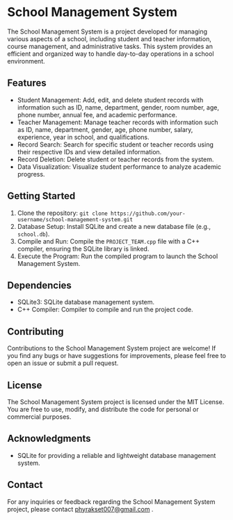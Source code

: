 # School Management System

The School Management System is a project developed for managing various aspects of a school, including student and teacher information, course management, and administrative tasks. This system provides an efficient and organized way to handle day-to-day operations in a school environment.

## Features

- Student Management: Add, edit, and delete student records with information such as ID, name, department, gender, room number, age, phone number, annual fee, and academic performance.
- Teacher Management: Manage teacher records with information such as ID, name, department, gender, age, phone number, salary, experience, year in school, and qualifications.
- Record Search: Search for specific student or teacher records using their respective IDs and view detailed information.
- Record Deletion: Delete student or teacher records from the system.
- Data Visualization: Visualize student performance to analyze academic progress.

## Getting Started

1. Clone the repository: `git clone https://github.com/your-username/school-management-system.git`
2. Database Setup: Install SQLite and create a new database file (e.g., `school.db`).
3. Compile and Run: Compile the `PROJECT_TEAM.cpp` file with a C++ compiler, ensuring the SQLite library is linked.
4. Execute the Program: Run the compiled program to launch the School Management System.

## Dependencies

- SQLite3: SQLite database management system.
- C++ Compiler: Compiler to compile and run the project code.

## Contributing

Contributions to the School Management System project are welcome! If you find any bugs or have suggestions for improvements, please feel free to open an issue or submit a pull request.

## License

The School Management System project is licensed under the MIT License. You are free to use, modify, and distribute the code for personal or commercial purposes.

## Acknowledgments

- SQLite for providing a reliable and lightweight database management system.

## Contact

For any inquiries or feedback regarding the School Management System project, please contact phyrakset007@gmail.com .
